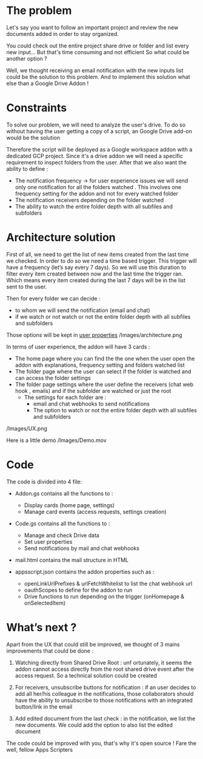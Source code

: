 # The problem
Let's say you want to follow an important project and review the new documents added in order to stay organized.

You could check out the entire project share drive or folder and list every new input... But that's time consuming and not efficient 
So what could be another option ?

Well, we thought receiving an email notification with the new inputs list could be the solution to this problem. And to implement this solution what else than a Google Drive Addon !

# Constraints 
To solve our problem, we will need to analyze the user's drive. To do so without having the user getting a copy of a script, an Google Drive add-on would be the solution

Therefore the script will be deployed as a Google workspace addon with a dedicated GCP project.
Since it's a drive addon we will need a specific requirement to inspect folders from the user.
After that we also want the ability to define : 
 - The notification frequency  ->  for user experience issues we will send only one notification for all the folders watched . This involves one frequency setting for the addon and not for every watched folder 
  - The notification receivers depending on the folder watched 
  - The ability to watch the entire folder depth with all subfiles and subfolders 

# Architecture solution
First of all, we need to get the list of new items created from the last time we checked. In order to do so we need a time based trigger. 
This trigger will have a frequency (let’s say every 7 days). So we will use this duration to filter every item created between now and the last time the trigger ran. 
Which means every item created during the last 7 days will be in the list sent to the user. 

Then for every folder we can decide : 
  - to whom we will send the notification (email and chat)
  - if we watch or not watch or not the entire folder depth with all subfiles and subfolders 

Those options will be kept in [user properties](https://developers.google.com/apps-script/reference/properties)
/Images/architecture.png

In terms of user experience, the addon will have 3 cards :
  - The home page where you can find the the one when the user open the addon with explanations, frequency setting and folders watched list 
  - The folder page where the user can select if the folder is watched and can access the folder settings
  - The folder page settings where the user define the receivers (chat web hook , emails) and if the subfolder are watched or just the root
    - The settings for each folder are : 
      - email and chat webhooks to send notifications
      - The option to watch or not the entire folder depth with all subfiles and subfolders 

/Images/UX.png

Here is a little demo 
/Images/Demo.mov

 
# Code
The code is divided into 4 file:
* Addon.gs contains all the functions to :
  - Display cards (home page, settings)
  - Manage card events (access requests, settings creation)

* Code.gs contains all the functions to :
  - Manage and check Drive data 
  - Set user properties
  - Send notifications by mail and chat webhooks

* mail.html contains the mail structure in HTML

* appsscript.json contains the addon properties such as : 
  - openLinkUrlPrefixes & urlFetchWhitelist to list the chat webhook url 
  - oauthScopes to define for the addon to run 
  - Drive functions to run depending on the trigger (onHomepage & onSelectedItem)


# What’s next ? 

Apart from the UX that could still be improved, we thought of 3 mains improvements that could be done : 

  1. Watching directly from Shared Drive Root : unf	ortunately, it seems the addon cannot access directly from the root shared drive event after the access request. So a technical solution could be created

  2. For receivers, unsubscribe buttons for notification : if an user decides to add all her/his colleague in the notifications, those collaborators should have the ability to unsubscribe to those notifications with an integrated button/link in the email

  3. Add edited document from the last check : in the notification, we list the new documents. We could add the option to also list the edited document

The code could be improved with you, that's why it's open source !
Fare the well, fellow Apps Scripters






